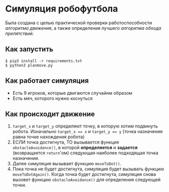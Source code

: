 # Симуляция робофутбола
Была создана с целью практической проверки работоспособности *алгоритма движения*, а также определения лучшего *алгоритма обхода препятствий*.

## Как запустить
```
$ pip3 install -r requirements.txt
$ python3 planmove.py
```
## Как работает симуляция
* Есть 9 игроков, которые двигаются случайнм образом
* Есть мяч, которого нужно коснуться

## Как происходит движение
1. `target_x` и `target_y` определяют точку, в которую хотим подвинуть робота. Изначально `target_x == x` и `target_y == y` (точка назначения равна точке нахождения робота)
2. ЕСЛИ точка достигнута, ТО вызывается функция `obstacleAvoidance()`, в которой **определяется** и **задается** (возвращается `return`'ом) следующая наиболее подходящая точка назначения.
3. Далее симуляция вызывает функцию `moveToDot()`.
4. Пока точка не будет достигнута, симуляция будет вызывать функцию `moveToDotAgain()`. Когда точка будет достигнута, симуляция снова вызовет функцию `obstacleAvoidance()` для определения следующей точки.
